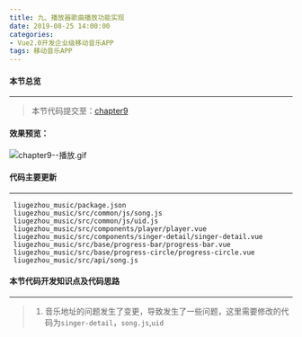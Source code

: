 ```yaml
---
title: 九、播放器歌曲播放功能实现
date: 2019-08-25 14:00:00
categories:
- Vue2.0开发企业级移动音乐APP
tags: 移动音乐APP
---
```

#### 本节总览
---
> 本节代码提交至：[chapter9](https://github.com/liugezhou/liugezhou_music/tree/chapter9)
#### 效果预览：
![chapter9--播放.gif](http://img.liugezhou.online/Vue2_09.gif)
#### 代码主要更新
---
```
 liugezhou_music/package.json 
 liugezhou_music/src/common/js/song.js
 liugezhou_music/src/common/js/uid.js
 liugezhou_music/src/components/player/player.vue
 liugezhou_music/src/components/singer-detail/singer-detail.vue
 liugezhou_music/src/base/progress-bar/progress-bar.vue
 liugezhou_music/src/base/progress-circle/progress-circle.vue
 liugezhou_music/src/api/song.js

```
#### 本节代码开发知识点及代码思路
----
>1. 音乐地址的问题发生了变更，导致发生了一些问题，这里需要修改的代码为`singer-detail`，`song.js`,`uid`